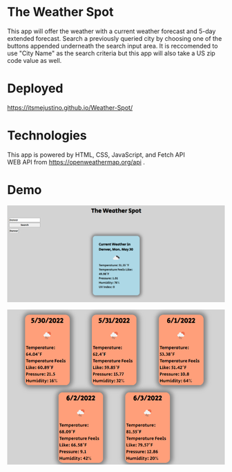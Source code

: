 # The Weather Spot
This app will offer the weather with a current weather forecast and 5-day extended forecast. Search a previously queried city by choosing one of the buttons appended underneath the search input area. It is reccomended to use "City Name" as the search criteria but this app will also take a US zip code value as well.

# Deployed
https://itsmejustino.github.io/Weather-Spot/

# Technologies

This app is powered by HTML, CSS, JavaScript, and Fetch API <br>
WEB API from https://openweathermap.org/api .

# Demo
![alt text](https://github.com/itsmejustino/Weather-Spot/blob/58b77b92e7021ce018f62c241a0c0ac24bf52386/assets/WS-dem.PNG)

![alt text](https://github.com/itsmejustino/Weather-Spot/blob/58b77b92e7021ce018f62c241a0c0ac24bf52386/assets/WS-dem-ex.PNG)
